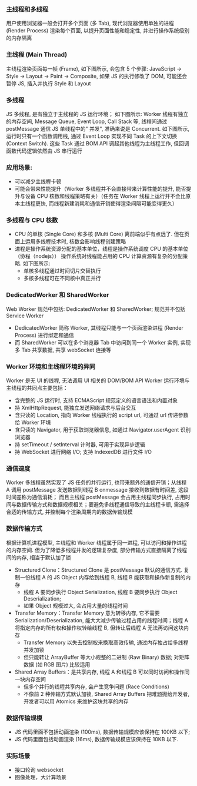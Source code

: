 ### 主线程和多线程
用户使用浏览器一般会打开多个页面 (多 Tab), 现代浏览器使用单独的进程 (Render Process) 渲染每个页面, 以提升页面性能和稳定性, 并进行操作系统级别的内存隔离

### 主线程 (Main Thread)
主线程渲染页面每一帧 (Frame), 如下图所示, 会包含 5 个步骤: JavaScript → Style → Layout → Paint → Composite, 如果 JS 的执行修改了 DOM, 可能还会暂停 JS, 插入并执行 Style 和 Layout

### 多线程
JS 多线程, 是有独立于主线程的 JS 运行环境； 如下图所示: Worker 线程有独立的内存空间, Message Queue, Event Loop, Call Stack 等, 线程间通过 postMessage 通信
JS 单线程中的" 并发", 准确来说是 Concurrent. 如下图所示, 运行时只有一个函数调用栈, 通过 Event Loop 实现不同 Task 的上下文切换 (Context Switch). 这些 Task 通过 BOM API 调起其他线程为主线程工作, 但回调函数代码逻辑依然由 JS 串行运行

### 应用场景:
- 可以减少主线程卡顿
- 可能会带来性能提升（Worker 多线程并不会直接带来计算性能的提升, 能否提升与设备 CPU 核数和线程策略有关）（任务在 Worker 线程上运行并不会比原本主线程更快, 而线程新建消耗和通信开销使得渲染间隔可能变得更久）

### 多线程与 CPU 核数
- CPU 的单核 (Single Core) 和多核 (Multi Core) 离前端似乎有点远了. 但在页面上运用多线程技术时, 核数会影响线程创建策略
- 进程是操作系统资源分配的基本单位，线程是操作系统调度 CPU 的基本单位（协程（nodejs）） 操作系统对线程能占用的 CPU 计算资源有复杂的分配策略. 如下图所示:
  - 单核多线程通过时间切片交替执行
  - 多核多线程可在不同核中真正并行

### DedicatedWorker 和 SharedWorker
Web Worker 规范中包括: DedicatedWorker 和 SharedWorker; 规范并不包括 Service Worker
- DedicatedWorker 简称 Worker, 其线程只能与一个页面渲染进程 (Render Process) 进行绑定和通信
- 而 SharedWorker 可以在多个浏览器 Tab 中访问到同一个 Worker 实例, 实现多 Tab 共享数据, 共享 webSocket 连接等

### Worker 环境和主线程环境的异同
Worker 是无 UI 的线程, 无法调用 UI 相关的 DOM/BOM API
Worker 运行环境与主线程的共同点主要包括：
- 含完整的 JS 运行时, 支持 ECMAScript 规范定义的语言语法和内置对象
- 持 XmlHttpRequest, 能独立发送网络请求与后台交互
- 含只读的 Location, 指向 Worker 线程执行的 script url, 可通过 url 传递参数给 Worker 环境
- 含只读的 Navigator, 用于获取浏览器信息, 如通过 Navigator.userAgent 识别浏览器
- 持 setTimeout / setInterval 计时器, 可用于实现异步逻辑
- 持 WebSocket 进行网络 I/O; 支持 IndexedDB 进行文件 I/O

### 通信速度
Worker 多线程虽然实现了 JS 任务的并行运行, 也带来额外的通信开销；从线程 A 调用 postMessage 发送数据到线程 B onmessage 接收到数据有时间差, 这段时间差称为通信消耗；
而且主线程 postMessage 会占用主线程同步执行, 占用时间与数据传输方式和数据规模相关；要避免多线程通信导致的主线程卡顿, 需选择合适的传输方式, 并控制每个渲染周期内的数据传输规模

### 数据传输方式
根据计算机进程模型, 主线程和 Worker 线程属于同一进程, 可以访问和操作进程的内存空间. 但为了降低多线程并发的逻辑复杂度, 部分传输方式直接隔离了线程间的内存, 相当于默认加了锁
- Structured Clone：Structured Clone 是 postMessage 默认的通信方式. 复制一份线程 A 的 JS Object 内存给到线程 B, 线程 B 能获取和操作新复制的内存
  -  线程 A 要同步执行 Object Serialization, 线程 B 要同步执行 Object Deserialization;
  -  如果 Object 规模过大, 会占用大量的线程时间
- Transfer Memory：Transfer Memory 意为转移内存, 它不需要 Serialization/Deserialization, 能大大减少传输过程占用的线程时间；线程 A 将指定内存的所有权和操作权转给线程 B, 但转让后线程 A 无法再访问这块内存
  - Transfer Memory 以失去控制权来换取高效传输, 通过内存独占给多线程并发加锁
  - 但只能转让 ArrayBuffer 等大小规整的二进制 (Raw Binary) 数据; 对矩阵数据 (如 RGB 图片) 比较适用
- Shared Array Buffers：是共享内存, 线程 A 和线程 B 可以同时访问和操作同一块内存空间
  - 但多个并行的线程共享内存, 会产生竞争问题 (Race Conditions)
  - 不像前 2 种传输方式默认加锁, Shared Array Buffers 把难题抛给开发者, 开发者可以用 Atomics 来维护这块共享的内存

### 数据传输规模
- JS 代码里面不包括动画渲染 (100ms), 数据传输规模应该保持在 100KB 以下;
- JS 代码里面包括动画渲染 (16ms), 数据传输规模应该保持在 10KB 以下.

### 实际场景
- 接口轮询 websocket
- 图像处理，大计算场景

